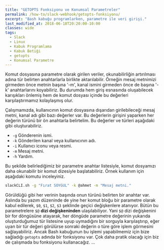 ```yaml
---
title: "GETOPTS Fonksiyonu ve Konumsal Parametreler"
permalink: /how-to/slack-webhook/getopts-fonksiyonu/
excerpt: "Bash kabuğu programlarken, parametre ile veri girişi."
last_modified_at: 2018-06-18T20:20:00-10:00
classes: wide
tags:
  - Slack
  - Linux
  - Kabuk Programlama
  - Kabuk Betiği
  - getopts
  - Konumsal Parametre
---
```


Komut dosyasına parametre olarak girilen veriler, okunabilirliğin artırılması adına tür belirten anahtarlarla birlikte aktarılabilir. Örneğin mesaj metnimizi girmeden önce metnin başına '-m', kanal ismini girmeden önce de başına '-k' anahtarlarını koyabiliriz. Bu durumda hem giriş esnasında oluşabilecek karışıkları önlemiş hem de komut dosyası içinde bu değerleri karşılaştırmamız kolaylaşmış olur.

Çalışmamızda, kullanıcının komut dosyasına dışarıdan girilebileceği mesaj metni, kanal adı gibi bazı değerler var. Bu değerlerin girişini yaparken her değerin türünü bir ön anahtarla belirtelim. Bu değerler ve türleri aşağıdaki gibi oluşturabiliriz.

- `-g` Gönderenin ismi.
- `-k` Gönderilen kanal veya kullanıcının adı.
- `-i` Kullanıcı iconu veya resmi.
- `-m` Mesaj metni.
- `-h` Yardım.

Bu şekilde belirlediğimiz bir parametre anahtar listesiyle, komut dosyamızı daha okunabilir bir komut dizesiyle başlatabiliriz. Örnek kullanım için aşağıdaki komutu inceleyiniz.

```bash
slackCLI.sh -g "Fırat SOYGÜL" -k @ahmet -m "Mesaj metni."
```

Görüldüğü gibi her verinin başında onun türünü belirten bir anahtar var. Aslında bu yazım düzeninde de yine her komut bloğu bir parametre olarak kabul edilerek, `$0`, `$1`, `$2`, `$3` şeklinde geçici değişkenlere atanıyor. Bütün bu parametrelere `$@` **dizi değişkeninden** ulaşılabiliyor. Yani `$@` dizi değişkenini bir for döngüsüne atayarak, her döngüde parametre değerinin yukarıda oluşturduğumuz tür listesine uyup uymadığını bir sorguyla karşılaştırıp, eğer uyan bir tür değeri görülürse sonraki değerin o türe göre işlem görmesini sağlayabiliriz. Ancak Bash kabuğunun bu işlemi yapabilmemiz için bize sağladığı `getopts` adında bir fonksiyonu var. Çok daha pratik olacağı için biz de çalışmada bu fonksiyonu kullanacağız. ...


